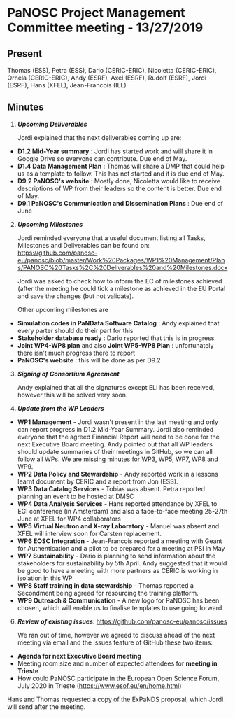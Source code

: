 ﻿PaNOSC Project Management Committee meeting - 13/27/2019
========================================================


Present
------

Thomas (ESS), Petra (ESS), Dario (CERIC-ERIC), Nicoletta (CERIC-ERIC), Ornela (CERIC-ERIC),
Andy (ESRF), Axel (ESRF), Rudolf (ESRF), Jordi (ESRF), Hans (XFEL), Jean-Francois (ILL)


Minutes
------
1. _**Upcoming Deliverables**_

    Jordi explained that the next deliverables coming up are: 
*    **D1.2 Mid-Year summary** : Jordi has started work and will share it in Google Drive so everyone can contribute. Due end of May.
*    **D1.4 Data Management Plan** : Thomas will share a DMP that could help us as a template to follow. This has not started and
it is due end of May.
*    **D9.2 PaNOSC's website** : Mostly done, Nicoletta would like to receive descriptions of WP from their leaders so the content is 
better. Due end of May.
*    **D9.1 PaNOSC's Communication and Dissemination Plans** : Due end of June

2. _**Upcoming Milestones**_

    Jordi reminded everyone that a useful document listing all Tasks, Milestones and Deliverables can be found on:
https://github.com/panosc-eu/panosc/blob/master/Work%20Packages/WP1%20Management/Plans/PANOSC%20Tasks%2C%20Deliverables%20and%20Milestones.docx

    Jordi was asked to check how to inform the EC of milestones achieved (after the meeting he could tick a milestone as achieved
in the EU Portal and save the changes (but not validate).

    Other upcoming milestones are
*    **Simulation codes in PaNData Software Catalog** : Andy explained that every parter should do their part for this
*    **Stakeholder database ready** : Dario reported that this is in progress
*    **Joint WP4-WP8 plan** and also **Joint WP5-WP8 Plan** : unfortunately there isn't much progress there to report
*    **PaNOSC's website** : this will be done as per D9.2


3. _**Signing of Consortium Agreement**_

    Andy explained that all the signatures except ELI has been received, however this will be solved very soon.


4. _**Update from the WP Leaders**_

*    **WP1 Management** - Jordi wasn't present in the last meeting and only can report progress in D1.2 Mid-Year Summary. Jordi
also reminded everyone that the agreed Financial Report will need to be done for the next Executive Board meeting.
Andy pointed out that all WP leaders should update summaries of their meetings in GitHub, so we can all follow all WPs. We are missing minutes for WP3, WP5, WP7, WP8 and WP9.
*    **WP2 Data Policy and Stewardship** - Andy reported work in a lessons learnt document by CERIC and a report from Jon (ESS).
*    **WP3 Data Catalog Services** - Tobias was absent. Petra reported planning an event to be hosted at DMSC
*    **WP4 Data Analysis Services** - Hans reported attendance by XFEL to EGI conference (in Amsterdam) and also a 
face-to-face meeting 25-27th June at XFEL for WP4 collaborators
*    **WP5 Virtual Neutron and X-ray Laboratory** - Manuel was absent and XFEL will interview soon for Carsten replacement.
*    **WP6 EOSC Integration** - Jean-Francois reported  a meeting with Geant for Authentication and a pilot to be prepared
for a meeting at PSI in May
*    **WP7 Sustainability** - Dario is planning to send information about the stakeholders for sustainability by 5th April.
Andy suggested that it would be good to have a meeting with more partners as CERIC is working in isolation in this WP
*    **WP8 Staff training in data stewardship** - Thomas reported a Secondment being agreed for resourcing the training platform.
*    **WP9 Outreach & Communication** - A new logo for PaNOSC has been chosen, which will enable us to finalise templates to use
going forward


6. _**Review of existing issues**_: https://github.com/panosc-eu/panosc/issues

    We ran out of time, however we agreed to discuss ahead of the next meeting via email and the issues feature of GitHub these
    two items:

*   **Agenda for next Executive Board meeting**
*   Meeting room size and number of expected attendees for **meeting in Trieste**
*   How could PaNOSC participate in the European Open Science Forum, July 2020 in Trieste (https://www.esof.eu/en/home.html)
    
   Hans and Thomas requested a copy of the ExPaNDS proposal, which Jordi will send after the meeting.
